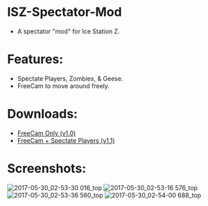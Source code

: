 # ISZ-Spectator-Mod
- A spectator "mod" for Ice Station Z.

# Features:
- Spectate Players, Zombies, & Geese.
- FreeCam to move around freely.

# Downloads:
- [FreeCam Only (v1.0)](https://raw.githubusercontent.com/Cracko298/ISZ-Spectator-Mod/main/FreeCam%20(v1.0).txt)
- [FreeCam + Spectate Players (v1.1)](https://raw.githubusercontent.com/Cracko298/ISZ-Spectator-Mod/main/FreeCam%20(v1.1).txt)

# Screenshots:
![2017-05-30_02-53-30 016_top](https://user-images.githubusercontent.com/78656905/210151055-8b857acc-a071-4d9c-b0b7-bdc8c0799332.png)
![2017-05-30_02-53-16 576_top](https://user-images.githubusercontent.com/78656905/210151056-effdee1b-3c79-4bac-92ef-8c30eb1c16d6.png)
![2017-05-30_02-53-36 560_top](https://user-images.githubusercontent.com/78656905/210151057-ecef7951-b9ad-4f1f-9bbd-ab10938982e7.png)
![2017-05-30_02-54-00 688_top](https://user-images.githubusercontent.com/78656905/210151058-63c80351-4190-4f55-8358-3fb7ce2817a2.png)
